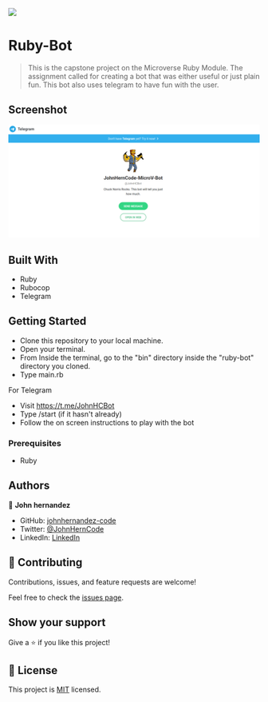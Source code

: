 ![](https://img.shields.io/badge/Microverse-blueviolet)

# Ruby-Bot

> This is the capstone project on the Microverse Ruby Module. The assignment called for creating a bot that was either useful or just plain fun. This bot also uses telegram to have fun with the user. 

## Screenshot
![screenshot](./screen.png)


## Built With

- Ruby
- Rubocop
- Telegram

<!--## Live Demo

[![Run on Repl.it](https://repl.it/badge/github/acushlakoncept/Enumerable)](#)-->


## Getting Started

- Clone this repository to your local machine.
- Open your terminal.
- From Inside the terminal, go to the "bin" directory inside the "ruby-bot" directory you cloned.
- Type main.rb

For Telegram

- Visit https://t.me/JohnHCBot
- Type /start (if it hasn't already)
- Follow the on screen instructions to play with the bot

### Prerequisites

- Ruby

## Authors

👤 **John hernandez**

- GitHub: [johnhernandez-code](https://github.com/johnhernandez-code)
- Twitter: [@JohnHernCode](https://twitter.com/JohnHernCode)
- LinkedIn: [LinkedIn](https://www.linkedin.com/in/john-hernandez-56a7821b8/)

## 🤝 Contributing

Contributions, issues, and feature requests are welcome!

Feel free to check the [issues page](https://github.com/JohnHernCode/ruby-bot/issues).

## Show your support

Give a ⭐️ if you like this project!

## 📝 License

This project is [MIT](https://opensource.org/licenses/MIT) licensed.
